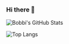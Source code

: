### Hi there 👋

![Bobbi's GitHub Stats](https://github-readme-stats.vercel.app/api?username=bobbicodes&count_private=true&show_icons=true)

![Top Langs](https://github-readme-stats.vercel.app/api/top-langs/?username=bobbicodes&hide=javascript,html,c,c%2B%2B,assembly,jupyter%20notebook,python,shell,makefile,dockerfile,perl,mathematica,awk,tcl,emacs%20lisp,racket,css&layout=compact&count_private=true&bg_color=FFB6C1)

